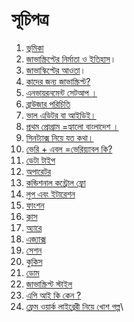 # সূচিপত্র

1. &#x20;[ভুমিকা](01-intro.md)
2. &#x20;[জাভাস্ক্রিপ্টের নির্মাতা ও ইতিহাস](02-history.md)।
3. &#x20;[জাভাস্কিপ্টের আওতা](03-features.md)।
4. &#x20;[কাদের জন্য জাভাস্ক্রিপ্ট?](04-users.md)
5. &#x20;[এনভায়রনমেন্ট সেটআপ ।](05-environment-setup.md)
6. [ব্রাউজার পরিচিতি](undefined.md)&#x20;
7. &#x20;[ভাল এডিটর বা আইডিই।](06-editor-ide.md)
8. &#x20;[প্রথম প্রোগ্রাম =হ্যালো বাংলাদেশ ।](07-hello%20Bangladesh.md)
9. &#x20;[সিনট্যাক্স নিয়ে যত কথা।](08-js-syntex.md)
10. &#x20;[ভেরি + এবল =ভেরিয়্যাবল কি?](09-JavaScript\_variable.md)
11. &#x20;[ডেটা টাইপ](10-datatype.md)
12. &#x20;[অপারেটর](11-oparator.md)
13. &#x20;[কন্ডিশনাল কন্ট্রোল ফ্লো](12-conditional-flow.md)
14. &#x20;[লুপ এবং ইটারেশন](13-loop.md)
15. &#x20;[ফাংশন](14-function.md)
16. &#x20;[ক্লাস](15-class.md)
17. &#x20;[অ্যারে](16-array.md)
18. &#x20;[এজ্যাক্স](20-dom.md)
19. &#x20;[সেশন](18-session.md)
20. &#x20;[কুকিস](19-cookies.md)
21. &#x20;[ডোম](20-dom.md)
22. &#x20;[জাভাস্ক্রিপ্ট স্টাইল](21-js-style.md)
23. &#x20;[এপি আই কি কেন ?](22-what-is-api.md)
24. &#x20;[ফ্রেম ওয়ার্ক লাইব্রেরী নিয়ে খোশ গল্প](23-framework-library-gossip.md)\
